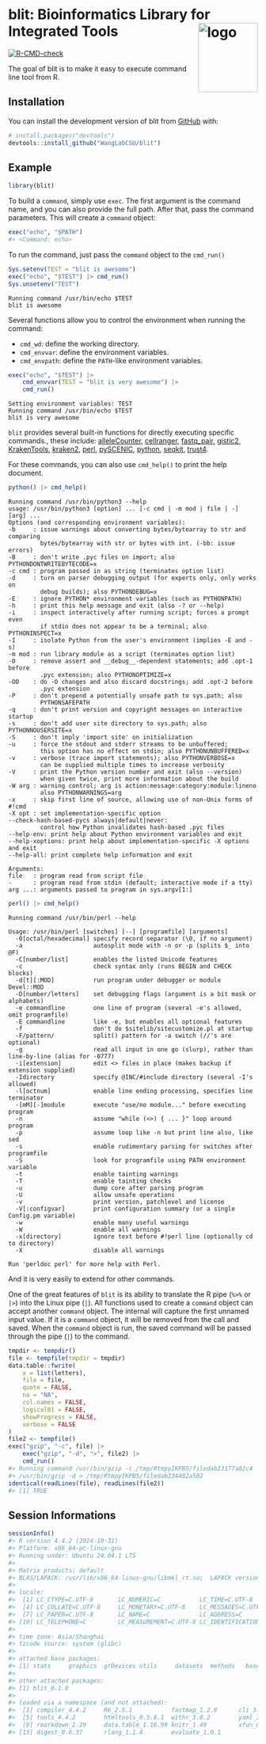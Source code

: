
<!-- README.md is generated from README.Rmd. Please edit that file -->

# blit: Bioinformatics Library for Integrated Tools <img src="man/figures/logo.png" alt="logo" align="right" height="140" width="120"/>

<!-- badges: start -->

[![R-CMD-check](https://github.com/WangLabCSU/blit/actions/workflows/R-CMD-check.yaml/badge.svg)](https://github.com/WangLabCSU/blit/actions/workflows/R-CMD-check.yaml)
<!-- badges: end -->

The goal of blit is to make it easy to execute command line tool from R.

## Installation

You can install the development version of blit from
[GitHub](https://github.com/) with:

``` r
# install.packages("devtools")
devtools::install_github("WangLabCSU/blit")
```

## Example

``` r
library(blit)
```

To build a `command`, simply use `exec`. The first argument is the
command name, and you can also provide the full path. After that, pass
the command parameters. This will create a `command` object:

``` r
exec("echo", "$PATH")
#> <Command: echo>
```

To run the command, just pass the `command` object to the `cmd_run()`

``` r
Sys.setenv(TEST = "blit is awesome")
exec("echo", "$TEST") |> cmd_run()
Sys.unsetenv("TEST")
```

    Running command /usr/bin/echo $TEST
    blit is awesome

Several functions allow you to control the environment when running the
command:

- `cmd_wd`: define the working directory.
- `cmd_envvar`: define the environment variables.
- `cmd_envpath`: define the `PATH`-like environment variables.

``` r
exec("echo", "$TEST") |>
    cmd_envvar(TEST = "blit is very awesome") |>
    cmd_run()
```

    Setting environment variables: TEST
    Running command /usr/bin/echo $TEST
    blit is very awesome

`blit` provides several built-in functions for directly executing
specific commands., these include:
[alleleCounter](https://github.com/cancerit/alleleCount),
[cellranger](https://www.10xgenomics.com/cn/support/software/cell-ranger/latest),
[fastq_pair](https://github.com/linsalrob/fastq-pair),
[gistic2](https://broadinstitute.github.io/gistic2/),
[KrakenTools](https://github.com/jenniferlu717/KrakenTools),
[kraken2](https://github.com/DerrickWood/kraken2/wiki/Manual),
[perl](https://www.perl.org/),
[pySCENIC](https://github.com/aertslab/pySCENIC),
[python](https://www.python.org/),
[seqkit](https://bioinf.shenwei.me/seqkit/),
[trust4](https://github.com/liulab-dfci/TRUST4).

For these commands, you can also use `cmd_help()` to print the help
document.

``` r
python() |> cmd_help()
```

    Running command /usr/bin/python3 --help
    usage: /usr/bin/python3 [option] ... [-c cmd | -m mod | file | -] [arg] ...
    Options (and corresponding environment variables):
    -b     : issue warnings about converting bytes/bytearray to str and comparing
             bytes/bytearray with str or bytes with int. (-bb: issue errors)
    -B     : don't write .pyc files on import; also PYTHONDONTWRITEBYTECODE=x
    -c cmd : program passed in as string (terminates option list)
    -d     : turn on parser debugging output (for experts only, only works on
             debug builds); also PYTHONDEBUG=x
    -E     : ignore PYTHON* environment variables (such as PYTHONPATH)
    -h     : print this help message and exit (also -? or --help)
    -i     : inspect interactively after running script; forces a prompt even
             if stdin does not appear to be a terminal; also PYTHONINSPECT=x
    -I     : isolate Python from the user's environment (implies -E and -s)
    -m mod : run library module as a script (terminates option list)
    -O     : remove assert and __debug__-dependent statements; add .opt-1 before
             .pyc extension; also PYTHONOPTIMIZE=x
    -OO    : do -O changes and also discard docstrings; add .opt-2 before
             .pyc extension
    -P     : don't prepend a potentially unsafe path to sys.path; also
             PYTHONSAFEPATH
    -q     : don't print version and copyright messages on interactive startup
    -s     : don't add user site directory to sys.path; also PYTHONNOUSERSITE=x
    -S     : don't imply 'import site' on initialization
    -u     : force the stdout and stderr streams to be unbuffered;
             this option has no effect on stdin; also PYTHONUNBUFFERED=x
    -v     : verbose (trace import statements); also PYTHONVERBOSE=x
             can be supplied multiple times to increase verbosity
    -V     : print the Python version number and exit (also --version)
             when given twice, print more information about the build
    -W arg : warning control; arg is action:message:category:module:lineno
             also PYTHONWARNINGS=arg
    -x     : skip first line of source, allowing use of non-Unix forms of #!cmd
    -X opt : set implementation-specific option
    --check-hash-based-pycs always|default|never:
             control how Python invalidates hash-based .pyc files
    --help-env: print help about Python environment variables and exit
    --help-xoptions: print help about implementation-specific -X options and exit
    --help-all: print complete help information and exit

    Arguments:
    file   : program read from script file
    -      : program read from stdin (default; interactive mode if a tty)
    arg ...: arguments passed to program in sys.argv[1:]

``` r
perl() |> cmd_help()
```

    Running command /usr/bin/perl --help

    Usage: /usr/bin/perl [switches] [--] [programfile] [arguments]
      -0[octal/hexadecimal] specify record separator (\0, if no argument)
      -a                    autosplit mode with -n or -p (splits $_ into @F)
      -C[number/list]       enables the listed Unicode features
      -c                    check syntax only (runs BEGIN and CHECK blocks)
      -d[t][:MOD]           run program under debugger or module Devel::MOD
      -D[number/letters]    set debugging flags (argument is a bit mask or alphabets)
      -e commandline        one line of program (several -e's allowed, omit programfile)
      -E commandline        like -e, but enables all optional features
      -f                    don't do $sitelib/sitecustomize.pl at startup
      -F/pattern/           split() pattern for -a switch (//'s are optional)
      -g                    read all input in one go (slurp), rather than line-by-line (alias for -0777)
      -i[extension]         edit <> files in place (makes backup if extension supplied)
      -Idirectory           specify @INC/#include directory (several -I's allowed)
      -l[octnum]            enable line ending processing, specifies line terminator
      -[mM][-]module        execute "use/no module..." before executing program
      -n                    assume "while (<>) { ... }" loop around program
      -p                    assume loop like -n but print line also, like sed
      -s                    enable rudimentary parsing for switches after programfile
      -S                    look for programfile using PATH environment variable
      -t                    enable tainting warnings
      -T                    enable tainting checks
      -u                    dump core after parsing program
      -U                    allow unsafe operations
      -v                    print version, patchlevel and license
      -V[:configvar]        print configuration summary (or a single Config.pm variable)
      -w                    enable many useful warnings
      -W                    enable all warnings
      -x[directory]         ignore text before #!perl line (optionally cd to directory)
      -X                    disable all warnings
      
    Run 'perldoc perl' for more help with Perl.

And it is very easily to extend for other commands.

One of the great features of `blit` is its ability to translate the R
pipe (`%>%` or `|>`) into the Linux pipe (`|`). All functions used to
create a `command` object can accept another `command` object. The
internal will capture the first unnamed input value. If it is a
`command` object, it will be removed from the call and saved. When the
`command` object is run, the saved command will be passed through the
pipe (`|`) to the command.

``` r
tmpdir <- tempdir()
file <- tempfile(tmpdir = tmpdir)
data.table::fwrite(
    x = list(letters),
    file = file,
    quote = FALSE,
    na = "NA",
    col.names = FALSE,
    logical01 = FALSE,
    showProgress = FALSE,
    verbose = FALSE
)
file2 <- tempfile()
exec("gzip", "-c", file) |>
    exec("gzip", "-d", ">", file2) |>
    cmd_run()
#> Running command /usr/bin/gzip -c /tmp/RtmpyIKPB5/filedab23177a82c4 |
#> /usr/bin/gzip -d > /tmp/RtmpyIKPB5/filedab234402a502
identical(readLines(file), readLines(file2))
#> [1] TRUE
```

## Session Informations

``` r
sessionInfo()
#> R version 4.4.2 (2024-10-31)
#> Platform: x86_64-pc-linux-gnu
#> Running under: Ubuntu 24.04.1 LTS
#> 
#> Matrix products: default
#> BLAS/LAPACK: /usr/lib/x86_64-linux-gnu/libmkl_rt.so;  LAPACK version 3.8.0
#> 
#> locale:
#>  [1] LC_CTYPE=C.UTF-8       LC_NUMERIC=C           LC_TIME=C.UTF-8       
#>  [4] LC_COLLATE=C.UTF-8     LC_MONETARY=C.UTF-8    LC_MESSAGES=C.UTF-8   
#>  [7] LC_PAPER=C.UTF-8       LC_NAME=C              LC_ADDRESS=C          
#> [10] LC_TELEPHONE=C         LC_MEASUREMENT=C.UTF-8 LC_IDENTIFICATION=C   
#> 
#> time zone: Asia/Shanghai
#> tzcode source: system (glibc)
#> 
#> attached base packages:
#> [1] stats     graphics  grDevices utils     datasets  methods   base     
#> 
#> other attached packages:
#> [1] blit_0.1.0
#> 
#> loaded via a namespace (and not attached):
#>  [1] compiler_4.4.2     R6_2.5.1           fastmap_1.2.0      cli_3.6.3         
#>  [5] tools_4.4.2        htmltools_0.5.8.1  withr_3.0.2        yaml_2.3.10       
#>  [9] rmarkdown_2.29     data.table_1.16.99 knitr_1.49         xfun_0.49         
#> [13] digest_0.6.37      rlang_1.1.4        evaluate_1.0.1
```
